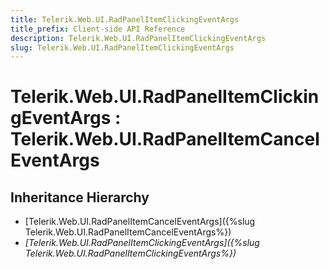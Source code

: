 ```yaml
---
title: Telerik.Web.UI.RadPanelItemClickingEventArgs
title_prefix: Client-side API Reference
description: Telerik.Web.UI.RadPanelItemClickingEventArgs
slug: Telerik.Web.UI.RadPanelItemClickingEventArgs
---
```


# Telerik.Web.UI.RadPanelItemClickingEventArgs : Telerik.Web.UI.RadPanelItemCancelEventArgs

## Inheritance Hierarchy

* [Telerik.Web.UI.RadPanelItemCancelEventArgs]({%slug Telerik.Web.UI.RadPanelItemCancelEventArgs%})
* *[Telerik.Web.UI.RadPanelItemClickingEventArgs]({%slug Telerik.Web.UI.RadPanelItemClickingEventArgs%})*


